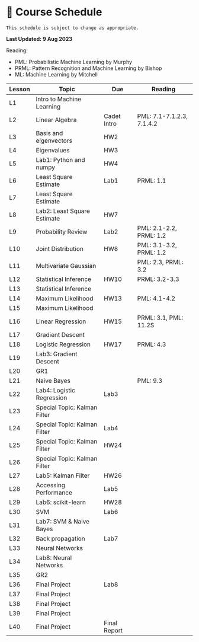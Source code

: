 # 📆 Course Schedule

```{note}
This schedule is subject to change as appropriate.
```
**Last Updated: 9 Aug 2023**

Reading: 
- PML: Probabilistic Machine Learning by Murphy
- PRML: Pattern Recognition and Machine Learning by Bishop 
- ML: Machine Learning by Mitchell

**Lesson**|  **Topic**                        | **Due**      | **Reading**
----------|-----------------------------------|--------------|-----------------
 L1       | Intro to Machine Learning         |              |           
 L2       | Linear Algebra                    | Cadet Intro  | PML: 7.1-7.1.2.3, 7.1.4.2 
 L3       | Basis and eigenvectors            | HW2          |           
 L4       | Eigenvalues                       | HW3          |           
 L5       | Lab1: Python and numpy            | HW4          |           
 L6       | Least Square Estimate             | Lab1         | PRML: 1.1          
 L7       | Least Square Estimate             |              |           
 L8       | Lab2: Least Square Estimate       | HW7          |           
 L9       | Probability Review                | Lab2         | PML: 2.1-2.2, PRML: 1.2           
 L10      | Joint Distribution                | HW8          | PML: 3.1-3.2, PRML: 1.2   
 L11      | Multivariate Gaussian             |              | PML: 2.3, PRML: 3.2   
 L12      | Statistical Inference             | HW10         | PRML: 3.2-3.3    
 L13      | Statistical Inference             |              |     
 L14      | Maximum Likelihood                | HW13         | PML: 4.1-4.2  
 L15      | Maximum Likelihood                |              |    
 L16      | Linear Regression                 | HW15         | PRML: 3.1, PML: 11.2S   
 L17      | Gradient Descent                  |              |    
 L18      | Logistic Regression               | HW17         | PRML: 4.3   
 L19      | Lab3: Gradient Descent            |              |    
 L20      | GR1                               |              |    
 L21      | Naive Bayes                       |              | PML: 9.3   
 L22      | Lab4: Logistic Regression         | Lab3         |    
 L23      | Special Topic: Kalman Filter      |              |
 L24      | Special Topic: Kalman Filter      | Lab4         |
 L25      | Special Topic: Kalman Filter      | HW24         |
 L26      | Special Topic: Kalman Filter      |              |
 L27      | Lab5: Kalman Filter               | HW26         | 
 L28      | Accessing Performance             | Lab5         | 
 L29      | Lab6: scikit-learn                | HW28         |    
 L30      | SVM                               | Lab6         |    
 L31      | Lab7: SVM & Naive Bayes           |              |  
 L32      | Back propagation                  | Lab7         |  
 L33      | Neural Networks                   |              |
 L34      | Lab8: Neural Networks             |              |
 L35      | GR2                               |              |
 L36      | Final Project                     | Lab8         |
 L37      | Final Project                     |              |
 L38      | Final Project                     |              |
 L39      | Final Project                     |              |
 L40      | Final Project                     | Final Report |
